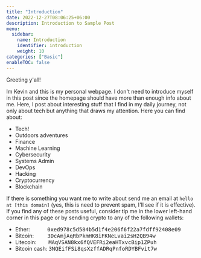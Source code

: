 ```yaml
---
title: "Introduction"
date: 2022-12-27T08:06:25+06:00
description: Introduction to Sample Post
menu:
  sidebar:
    name: Introduction
    identifier: introduction
    weight: 10
categories: ["Basic"]
enableTOC: false
---
```


Greeting y'all!

Im Kevin and this is my personal webpage. I don't need to introduce myself in this post since the homepage should have more than enough info about me.
Here, I post about interesting stuff that I find in my daily journey, not only about tech but anything that draws my attention.
Here you can find about:
 - Tech!
 - Outdoors adventures
 - Finance
 - Machine Learning
 - Cybersecurity
 - Systems Admin
 - DevOps
 - Hacking
 - Cryptocurrency
 - Blockchain

If there is something you want me to write about send me an email at `hello at [this domain]` (yes, this is need to prevent spam, I'll see if it is effective). If you find any of these posts useful, consider tip me in the lower left-hand corner in this page or by sending crypto to any of the following wallets:
 - Ether: &emsp;&emsp;&emsp;<kbd>0xed978c5d584b5d1f4e206f6f22a7fdff92408e09</kbd>
 - Bitcoin: &emsp;&emsp; <kbd>3DcAmjAqRbPkmHK8iFKNeLvai2sH2QB94w </kbd>
 - Litecoin: &emsp;&emsp;<kbd>MAqVSAN8kx6fQVEFRi2eaHTxvcBip1ZPuh</kbd>
 - Bitcoin cash: <kbd>3NQEifFSi8qsXzffADRqPnfoRDYBFvit7w</kbd>
